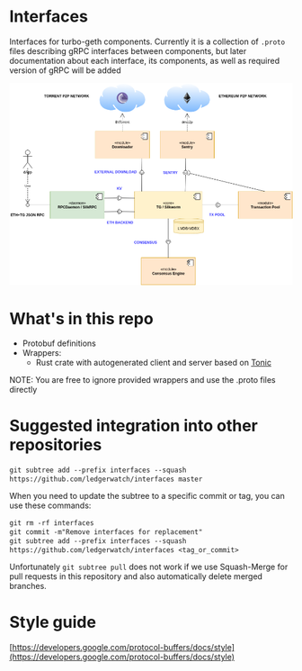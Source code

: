 # Interfaces
Interfaces for turbo-geth components. Currently it is a collection of `.proto` files describing gRPC interfaces between components, but later documentation about each interface, its components, as well as required version of gRPC will be added

<img src="turbo-geth-architecture.png">

# What's in this repo
- Protobuf definitions
- Wrappers:
  - Rust crate with autogenerated client and server based on [Tonic](https://github.com/hyperium/tonic)

NOTE: You are free to ignore provided wrappers and use the .proto files directly

# Suggested integration into other repositories
```
git subtree add --prefix interfaces --squash https://github.com/ledgerwatch/interfaces master
```

When you need to update the subtree to a specific commit or tag, you can use these commands:

```
git rm -rf interfaces
git commit -m"Remove interfaces for replacement"
git subtree add --prefix interfaces --squash https://github.com/ledgerwatch/interfaces <tag_or_commit>
```

Unfortunately `git subtree pull` does not work if we use Squash-Merge for pull requests in this repository
and also automatically delete merged branches.

# Style guide 

[https://developers.google.com/protocol-buffers/docs/style](https://developers.google.com/protocol-buffers/docs/style)
